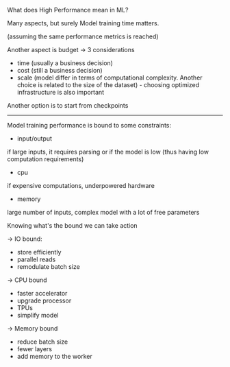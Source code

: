
What does High Performance mean in ML?

Many aspects, but surely Model training time matters.

(assuming the same performance metrics is reached)

Another aspect is budget -> 3 considerations

- time (usually a business decision)
- cost (still a business decision)
- scale (model differ in terms of computational complexity. Another choice is related to the size of the dataset) - choosing optimized infrastructure is also important

Another option is to start from checkpoints

---

Model training performance is bound to some constraints:

- input/output

if large inputs, it requires parsing or if the model is low (thus having low computation requirements) 

- cpu

if expensive computations, underpowered hardware

- memory

large number of inputs, complex model with a lot of free parameters


Knowing what's the bound we can take action 

-> IO bound:
- store efficiently
- parallel reads
- remodulate batch size

-> CPU bound
- faster accelerator
- upgrade processor
- TPUs
- simplify model

-> Memory bound
- reduce batch size
- fewer layers
- add memory to the worker
